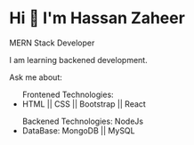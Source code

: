 <h1>Hi 👋 I'm Hassan Zaheer</h1
<h1> MERN Stack Developer </h1>

<p>I am learning backened development.</p>
<p>Ask me about:
  <ul>Frontened Technologies: 
  <li>HTML || CSS || Bootstrap || React </li> </ul>
  <ul>Backened Technologies: NodeJs
  <li>DataBase: MongoDB || MySQL</li></ul>
</p>
 
<!--
**hassanzaheer88/hassanzaheer88** is a ✨ _special_ ✨ repository because its `README.md` (this file) appears on your GitHub profile.

Here are some ideas to get you started:

- 🔭 I’m currently working on ...
- 🌱 I’m currently learning ...
- 👯 I’m looking to collaborate on ...
- 🤔 I’m looking for help with ...
- 💬 Ask me about ...
- 📫 How to reach me: ...
- 😄 Pronouns: ...
- ⚡ Fun fact: ...
-->
